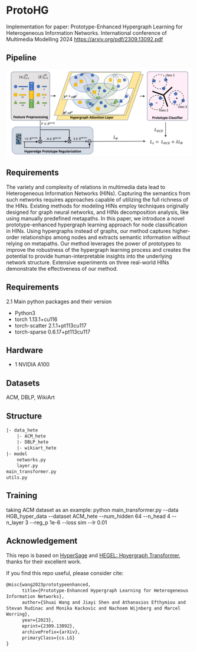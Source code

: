 # ProtoHG
Implementation for paper: Prototype-Enhanced Hypergraph Learning for Heterogeneous Information Networks.  International conference of Multimedia Modelling 2024
https://arxiv.org/pdf/2309.13092.pdf

## Pipeline
<div align=center>
<img src='pipeline.jpg' width='800'>
</div>

## Requirements
The variety and complexity of relations in multimedia data lead to Heterogeneous Information Networks (HINs). Capturing the semantics from such networks requires approaches capable of utilizing the full richness of the HINs. Existing methods for modeling HINs employ techniques originally designed for graph neural networks, and HINs decomposition analysis, like using manually predefined metapaths. In this paper, we introduce a novel prototype-enhanced hypergraph learning approach for node classification in HINs. Using hypergraphs instead of graphs, our method captures higher-order relationships among nodes and extracts semantic information without relying on metapaths. Our method leverages the power of prototypes to improve the robustness of the hypergraph learning process and creates the potential to provide human-interpretable insights into the underlying network structure. Extensive experiments on three real-world HINs demonstrate the effectiveness of our method.




## Requirements
2.1 Main python packages and their version
- Python3
- torch                         1.13.1+cu116
- torch-scatter                 2.1.1+pt113cu117
- torch-sparse                  0.6.17+pt113cu117

## Hardware
- 1 NVIDIA A100

## Datasets
ACM, DBLP, WikiArt

## Structure
```
|- data_hete
    |- ACM_hete
    |- DBLP_hete
    |- wikiart_hete
|- model
    networks.py
    layer.py
main_transformer.py
utils.py
```

## Training

taking ACM dataset as an example:
python main_transformer.py --data HGB_hyper_data --dataset ACM_hete --num_hidden 64 --n_head 4 --n_layer 3 --reg_p 1e-6 --loss sim --lr 0.01 

## Acknowledgement
This repo is based on [HyperSage](https://github.com/worring/HyperMessage) and [HEGEL: Hpyergraph Transformer](https://github.com/hpzhang94/hegel_sum), thanks for their excellent work.


If you find this repo useful, please consider cite: 
```
@misc{wang2023prototypeenhanced,
      title={Prototype-Enhanced Hypergraph Learning for Heterogeneous Information Networks}, 
      author={Shuai Wang and Jiayi Shen and Athanasios Efthymiou and Stevan Rudinac and Monika Kackovic and Nachoem Wijnberg and Marcel Worring},
      year={2023},
      eprint={2309.13092},
      archivePrefix={arXiv},
      primaryClass={cs.LG}
}
```


```

 

